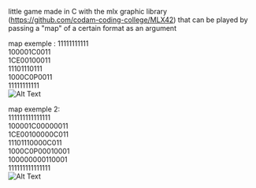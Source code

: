little game made in C with the mlx graphic library (https://github.com/codam-coding-college/MLX42) that can be played by passing a "map" of a certain format as an argument

map exemple :
11111111111  
100001C0011  
1CE00100011  
11101110111  
1000C0P0011  
11111111111  
![Alt Text](https://media0.giphy.com/media/v1.Y2lkPTc5MGI3NjExbTczemg2ZDBlZXhxd2JkYW9naWZhZnhpcXd4ZDl2Y2YxaTMzcjFsMSZlcD12MV9pbnRlcm5hbF9naWZfYnlfaWQmY3Q9Zw/6ZhFRdgVDf97rc8q9Z/giphy.gif)  
  
map exemple 2:  
111111111111111  
100001C00000011  
1CE00100000C011  
11101110000C011  
1000C0P00010001  
100000000110001  
111111111111111  
![Alt Text](https://media3.giphy.com/media/v1.Y2lkPTc5MGI3NjExbWU3N2I1cnUzazFkMW1oZGszZTQ3aDUyM3Z6NmlhbGo5Z3N6c2NidCZlcD12MV9pbnRlcm5hbF9naWZfYnlfaWQmY3Q9Zw/5DHAlG5o5lXZFpf7Wy/giphy.gif)  
